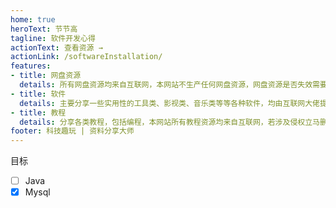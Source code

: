 ```yaml
---
home: true
heroText: 节节高
tagline: 软件开发心得
actionText: 查看资源 →
actionLink: /softwareInstallation/
features:
- title: 网盘资源
  details: 所有网盘资源均来自互联网，本网站不生产任何网盘资源，网盘资源是否失效需要自行判断。
- title: 软件
  details: 主要分享一些实用性的工具类、影视类、音乐类等等各种软件，均由互联网大佬提供。
- title: 教程
  details: 分享各类教程，包括编程，本网站所有教程资源均来自互联网，若涉及侵权立马删除！
footer: 科技趣玩 | 资料分享大师
---
```


目标

- [ ] Java
- [x] Mysql